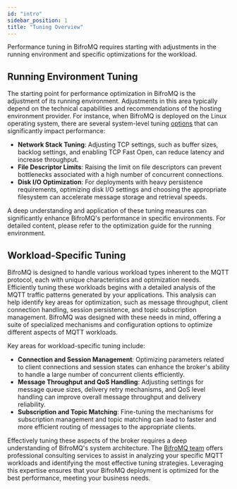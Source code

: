 ```yaml
---
id: "intro"
sidebar_position: 1
title: "Tuning Overview"
---
```


Performance tuning in BifroMQ requires starting with adjustments in the running environment and specific optimizations for the workload.

## Running Environment Tuning
The starting point for performance optimization in BifroMQ is the adjustment of its running environment. Adjustments in this area typically depend on the technical capabilities and recommendations of the hosting environment provider. For instance, when BifroMQ is deployed on the Linux operating system, there are several system-level tuning [options](../02_tuning/1_os_tuning_linux.md) that can significantly impact performance:

- **Network Stack Tuning**: Adjusting TCP settings, such as buffer sizes, backlog settings, and enabling TCP Fast Open, can reduce latency and increase throughput.
- **File Descriptor Limits**: Raising the limit on file descriptors can prevent bottlenecks associated with a high number of concurrent connections.
- **Disk I/O Optimization**: For deployments with heavy persistence requirements, optimizing disk I/O settings and choosing the appropriate filesystem can accelerate message storage and retrieval speeds.

A deep understanding and application of these tuning measures can significantly enhance BifroMQ's performance in specific environments. For detailed content, please refer to the optimization guide for the running environment.

## Workload-Specific Tuning

BifroMQ is designed to handle various workload types inherent to the MQTT protocol, each with unique characteristics and optimization needs. Efficiently tuning these workloads begins with a detailed analysis of the MQTT traffic patterns generated by your applications. This analysis can help identify key areas for optimization, such as message throughput, client connection handling, session persistence, and topic subscription management. BifroMQ was designed with these needs in mind, offering a suite of specialized mechanisms and configuration options to optimize different aspects of MQTT workloads.

Key areas for workload-specific tuning include:

- **Connection and Session Management**: Optimizing parameters related to client connections and session states can enhance the broker's ability to handle a large number of concurrent clients efficiently.
- **Message Throughput and QoS Handling**: Adjusting settings for message queue sizes, delivery retry mechanisms, and QoS level handling can improve overall message throughput and delivery reliability.
- **Subscription and Topic Matching**: Fine-tuning the mechanisms for subscription management and topic matching can lead to faster and more efficient routing of messages to the appropriate clients.

Effectively tuning these aspects of the broker requires a deep understanding of BifroMQ's system architecture. The [BifroMQ team](mailto:hello@bifromq.io) offers professional consulting services to assist in analyzing your specific MQTT workloads and identifying the most effective tuning strategies. Leveraging this expertise ensures that your BifroMQ deployment is optimized for the best performance, meeting your business needs.